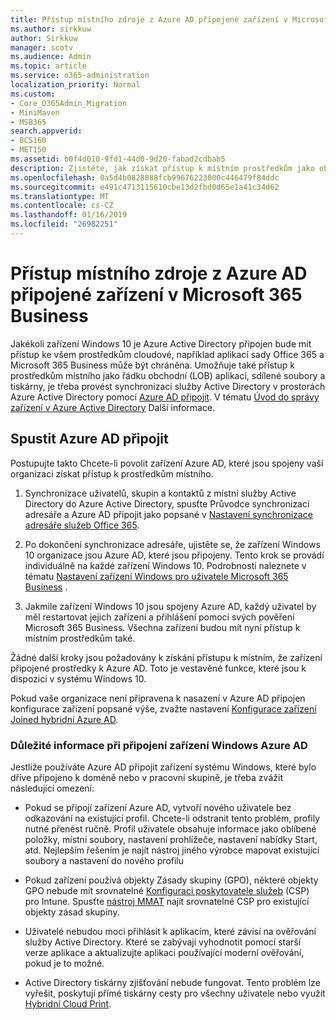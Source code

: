 ```yaml
---
title: Přístup místního zdroje z Azure AD připojené zařízení v Microsoft 365 Business
ms.author: sirkkuw
author: Sirkkuw
manager: scotv
ms.audience: Admin
ms.topic: article
ms.service: o365-administration
localization_priority: Normal
ms.custom:
- Core_O365Admin_Migration
- MiniMaven
- MSB365
search.appverid:
- BCS160
- MET150
ms.assetid: b0f4d010-9fd1-44d0-9d20-fabad2cdbab5
description: Zjistěte, jak získat přístup k místním prostředkům jako obchodními apps, sdílených souborů a tiskáren ze služby Active Directory Azure připojené zařízení Windows 10.
ms.openlocfilehash: 0a5d4b0828888fcb99676223000c446479f84ddc
ms.sourcegitcommit: e491c4713115610cbe13d2fbd0d65e1a41c34d62
ms.translationtype: MT
ms.contentlocale: cs-CZ
ms.lasthandoff: 01/16/2019
ms.locfileid: "26982251"
---
```

# <a name="access-on-premises-resources-from-an-azure-ad-joined-device-in-microsoft-365-business"></a>Přístup místního zdroje z Azure AD připojené zařízení v Microsoft 365 Business

Jakékoli zařízení Windows 10 je Azure Active Directory připojen bude mít přístup ke všem prostředkům cloudové, například aplikací sady Office 365 a Microsoft 365 Business může být chráněna. Umožňuje také přístup k prostředkům místního jako řádku obchodní (LOB) aplikací, sdílené soubory a tiskárny, je třeba provést synchronizaci služby Active Directory v prostorách Azure Active Directory pomocí [Azure AD připojit](https://docs.microsoft.com/en-us/azure/active-directory/connect/active-directory-aadconnect). V tématu [Úvod do správy zařízení v Azure Active Directory](https://docs.microsoft.com/en-us/azure/active-directory/device-management-introduction) Další informace. 
  
## <a name="run-azure-ad-connect"></a>Spustit Azure AD připojit

Postupujte takto Chcete-li povolit zařízení Azure AD, které jsou spojeny vaší organizaci získat přístup k prostředkům místního.
  
1. Synchronizace uživatelů, skupin a kontaktů z místní služby Active Directory do Azure Active Directory, spusťte Průvodce synchronizací adresáře a Azure AD připojit jako popsané v [Nastavení synchronizace adresáře služeb Office 365](https://support.office.com/article/1b3b5318-6977-42ed-b5c7-96fa74b08846).
    
2. Po dokončení synchronizace adresáře, ujistěte se, že zařízení Windows 10 organizace jsou Azure AD, které jsou připojeny. Tento krok se provádí individuálně na každé zařízení Windows 10. Podrobnosti naleznete v tématu [Nastavení zařízení Windows pro uživatele Microsoft 365 Business](set-up-windows-devices.md) . 
    
3. Jakmile zařízení Windows 10 jsou spojeny Azure AD, každý uživatel by měl restartovat jejich zařízení a přihlášení pomocí svých pověření Microsoft 365 Business. Všechna zařízení budou mít nyní přístup k místním prostředkům také.
    
Žádné další kroky jsou požadovány k získání přístupu k místním, že zařízení připojené prostředky k Azure AD. Toto je vestavěné funkce, které jsou k dispozici v systému Windows 10. 
  
Pokud vaše organizace není připravena k nasazení v Azure AD připojen konfigurace zařízení popsané výše, zvažte nastavení [Konfigurace zařízení Joined hybridní Azure AD](manage-windows-devices.md).
  
### <a name="considerations-when-joining-your-windows-devices-to-azure-ad"></a>Důležité informace při připojení zařízení Windows Azure AD

Jestliže používáte Azure AD připojit zařízení systému Windows, které bylo dříve připojeno k doméně nebo v pracovní skupině, je třeba zvážit následující omezení:
  
- Pokud se připojí zařízení Azure AD, vytvoří nového uživatele bez odkazování na existující profil. Chcete-li odstranit tento problém, profily nutné přenést ručně. Profil uživatele obsahuje informace jako oblíbené položky, místní soubory, nastavení prohlížeče, nastavení nabídky Start, atd. Nejlepším řešením je najít nástroj jiného výrobce mapovat existující soubory a nastavení do nového profilu
    
- Pokud zařízení používá objekty Zásady skupiny (GPO), některé objekty GPO nebude mít srovnatelné [Konfiguraci poskytovatele služeb](https://docs.microsoft.com/windows/configuration/provisioning-packages/how-it-pros-can-use-configuration-service-providers) (CSP) pro Intune. Spusťte [nástroj MMAT](https://www.microsoft.com/download/details.aspx?id=45520) najít srovnatelné CSP pro existující objekty zásad skupiny. 
    
- Uživatelé nebudou moci přihlásit k aplikacím, které závisí na ověřování služby Active Directory. Které se zabývají vyhodnotit pomocí starší verze aplikace a aktualizujte aplikaci používající moderní ověřování, pokud je to možné.
    
- Active Directory tiskárny zjišťování nebude fungovat. Tento problém lze vyřešit, poskytují přímé tiskárny cesty pro všechny uživatele nebo využít [Hybridní Cloud Print](https://docs.microsoft.com/windows-server/administration/hybrid-cloud-print/hybrid-cloud-print-deploy).
    

